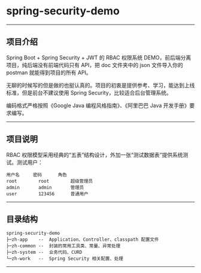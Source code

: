 # spring-security-demo

------

## 项目介绍

Spring Boot + Spring Security + JWT 的 RBAC 权限系统 DEMO，前后端分离项目，纯后端没有前端代码只有 API，把 doc 文件夹中的 json 文件导入你的 postman 就能得到项目的所有 API。

无聊的时候写的但是做的也挺认真的。项目的初衷是提供参考、学习，能达到上线标准，但是前台不建议使用 Spring Security，比较适合后台管理系统。

编码格式严格按照《Google Java 编程风格指南》、《阿里巴巴 Java 开发手册》要求编写。

------

## 项目说明

RBAC 权限模型采用经典的“五表”结构设计，外加一张“测试数据表”提供系统测试。测试用户：

```shell
用户名		密码		角色
root		root		超级管理员
admin		admin		管理员
user		123456		普通用户
```

------

## 目录结构

```shell
spring-security-demo
├─zh-app	--	Application、Controller、classpath 配置文件
├─zh-common	--	封装的常用工具类、常量、异常处理
├─zh-system	--	业务代码、CURD
└─zh-work	--	Spring Security 相关配置、处理
```

------

